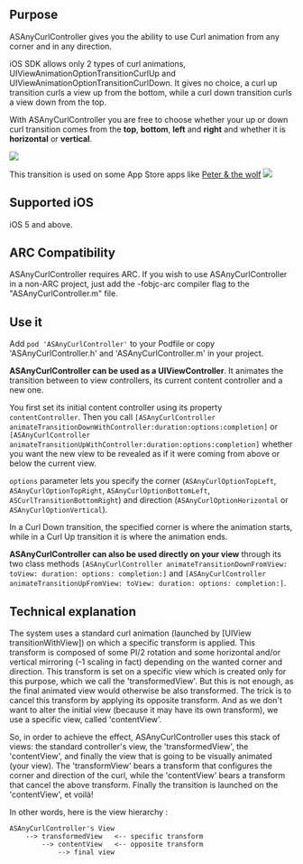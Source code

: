 ## Purpose
ASAnyCurlController gives you the ability to use Curl animation from any corner and in any direction.

iOS SDK allows only 2 types of curl animations, UIViewAnimationOptionTransitionCurlUp and UIViewAnimationOptionTransitionCurlDown. It gives no choice, a curl up transition curls a view up from the bottom, while a curl down transition curls a view down from the top.

With ASAnyCurlController you are free to choose whether your up or down curl transition comes from the **top**, **bottom**, **left** and **right** and whether it is **horizontal** or **vertical**.


![](https://github.com/autresphere/ASAnyCurlController/raw/master/Screenshots/iPhoneVideo.gif)

This transition is used on some App Store apps like [Peter & the wolf](https://itunes.apple.com/fr/app/pierre-et-le-loup/id780386365?mt=8) ![](https://github.com/autresphere/ASAnyCurlController/raw/master/Screenshots/peterCurl.jpg)


## Supported iOS
iOS 5 and above.

## ARC Compatibility
ASAnyCurlController requires ARC. If you wish to use ASAnyCurlController in a non-ARC project, just add the -fobjc-arc compiler flag to the "ASAnyCurlController.m" file.

## Use it
Add `pod 'ASAnyCurlController'` to your Podfile or copy 'ASAnyCurlController.h' and 'ASAnyCurlController.m' in your project.

**ASAnyCurlController can be used as a UIViewController**. It animates the transition between to view controllers, its current content controller and a new one.

You first set its initial content controller using its property `contentController`. Then you call `[ASAnyCurlController animateTransitionDownWithController:duration:options:completion]` or `[ASAnyCurlController animateTransitionUpWithController:duration:options:completion]` whether you want the new view to be revealed as if it were coming from above or below the current view.

`options` parameter lets you specify the corner (`ASAnyCurlOptionTopLeft`, `ASAnyCurlOptionTopRight`, `ASAnyCurlOptionBottomLeft`, `ASCurlTransitionBottomRight`) and direction (`ASAnyCurlOptionHorizontal` or `ASAnyCurlOptionVertical`).

In a Curl Down transition, the specified corner is where the animation starts, while in a Curl Up transition it is where the animation ends. 

**ASAnyCurlController can also be used directly on your view** through its two class methods `[ASAnyCurlController animateTransitionDownFromView: toView: duration: options: completion:]` and `[ASAnyCurlController animateTransitionUpFromView: toView: duration: options: completion:]`.

## Technical explanation
The system uses a standard curl animation (launched by [UIView transitionWithView]) on which a specific transform is applied. This transform is composed of some PI/2 rotation and some horizontal and/or vertical mirroring (-1 scaling in fact) depending on the wanted corner and direction. This transform is set on a specific view which is created only for this purpose, which we call the 'transformedView'. But this is not enough, as the final animated view would otherwise be also transformed. The trick is to cancel this transform by applying its opposite transform. And as we don't want to alter the initial view (because it may have its own transform), we use a specific view, called 'contentView'.

So, in order to achieve the effect, ASAnyCurlController uses this stack of views: the standard controller's view, the 'transformedView', the 'contentView', and finally the view that is going to be visually animated (your view).
The 'transformView' bears a transform that configures the corner and direction of the curl, while the 'contentView' bears a transform that cancel the above transform. Finally the transition is launched on the 'contentView', et voilà!

In other words, here is the view hierarchy :

	ASAnyCurlController's View
		--> transformedView   <-- specific transform
			--> contentView   <-- opposite transform
				--> final view

